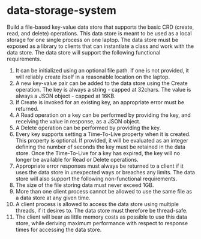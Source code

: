 # data-storage-system
Build a file-based key-value data store that supports the basic CRD (create, read, and delete) operations. This data store is meant to be used as a local storage for one single process on one laptop. The data store must be exposed as a library to clients that can instantiate a class and work with the data store. 
The data store will support the following functional requirements. 
1. It can be initialized using an optional file path. If one is not provided, it will reliably create itself in a reasonable location on the laptop. 
2. A new key-value pair can be added to the data store using the Create operation. The key is always a string - capped at 32chars. The value is always a JSON object - capped at 16KB. 
3. If Create is invoked for an existing key, an appropriate error must be returned. 
4. A Read operation on a key can be performed by providing the key, and receiving the value in response, as a JSON object. 
5. A Delete operation can be performed by providing the key. 
6. Every key supports setting a Time-To-Live property when it is created. This property is optional. If provided, 
it will be evaluated as an integer defining the number of seconds the key must be retained in the data store. 
Once the Time-To-Live for a key has expired, the key will no longer be available for Read or Delete operations. 
7. Appropriate error responses must always be returned to a client if it uses the data store in unexpected ways or breaches any limits. 
The data store will also support the following non-functional requirements. 
1. The size of the file storing data must never exceed 1GB. 
2. More than one client process cannot be allowed to use the same file as a data store at any given time. 
3. A client process is allowed to access the data store using multiple threads, if it desires to. The data store must therefore be thread-safe. 
4. The client will bear as little memory costs as possible to use this data store, while deriving maximum performance with respect to response times for accessing the data store. 

